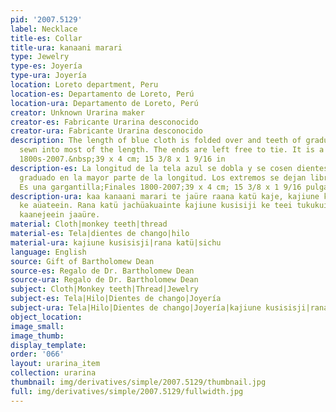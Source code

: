 ```yaml
---
pid: '2007.5129'
label: Necklace
title-es: Collar
title-ura: kanaani marari
type: Jewelry
type-es: Joyería
type-ura: Joyería
location: Loreto department, Peru
location-es: Departamento de Loreto, Perú
location-ura: Departamento de Loreto, Perú
creator: Unknown Urarina maker
creator-es: Fabricante Urarina desconocido
creator-ura: Fabricante Urarina desconocido
description: The length of blue cloth is folded over and teeth of graduated size are
  sewn into most of the length. The ends are left free to tie. It is a choker.&nbsp;Late
  1800s-2007.&nbsp;39 x 4 cm; 15 3/8 x 1 9/16 in
description-es: La longitud de la tela azul se dobla y se cosen dientes de tamaño
  graduado en la mayor parte de la longitud. Los extremos se dejan libres para atar.
  Es una gargantilla;Finales 1800-2007;39 x 4 cm; 15 3/8 x 1 9/16 pulgadas
description-ura: kaa kanaani marari te jaüre raana katü kaje, kajiune kusisiji jichuajiujuai
  ke aüateein. Rana katü jachüakuainte kajiune kusisiji ke teei tukukuin jerekürüne
  kaanejeein jaaüre.
material: Cloth|monkey teeth|thread
material-es: Tela|dientes de chango|hilo
material-ura: kajiune kusisisji|rana katü|sichu
language: English
source: Gift of Bartholomew Dean
source-es: Regalo de Dr. Bartholomew Dean
source-ura: Regalo de Dr. Bartholomew Dean
subject: Cloth|Monkey teeth|Thread|Jewelry
subject-es: Tela|Hilo|Dientes de chango|Joyería
subject-ura: Tela|Hilo|Dientes de chango|Joyería|kajiune kusisisji|rana katü|sichu
object_location:
image_small:
image_thumb:
display_template:
order: '066'
layout: urarina_item
collection: urarina
thumbnail: img/derivatives/simple/2007.5129/thumbnail.jpg
full: img/derivatives/simple/2007.5129/fullwidth.jpg
---
```

